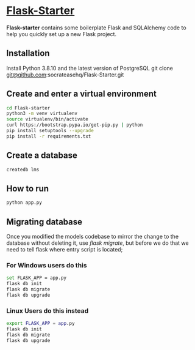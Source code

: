 # [Flask-Starter](#)

**Flask-starter** contains some boilerplate Flask and SQLAlchemy code to help you quickly set up a new Flask project.

## Installation
Install Python 3.8.10 and the latest version of PostgreSQL
git clone git@github.com:socrateasehq/Flask-Starter.git

## Create and enter a virtual environment
```bash
cd Flask-starter
python3 -m venv virtualenv
source virtualenv/bin/activate
curl https://bootstrap.pypa.io/get-pip.py | python
pip install setuptools --upgrade
pip install -r requirements.txt

```

## Create a database
```bash
createdb lms
``` 

## How to run

```bash
python app.py
```


## Migrating database 
Once you modified the models codebase to mirror the change to the database without deleting it, use *flask migrate*, but before we do that we need to tell flask where entry script is located;

### For Windows users do this

```bash
set FLASK_APP = app.py
flask db init
flask db migrate
flask db upgrade
```
### Linux Users do this instead

```bash
export FLASK_APP = app.py
flask db init
flask db migrate
flask db upgrade
```
